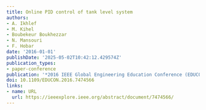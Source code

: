 ```yaml
---
title: Online PID control of tank level system
authors:
- A. Ikhlef
- M. Kihel
- Boubekeur Boukhezzar
- N. Mansouri
- F. Hobar
date: '2016-01-01'
publishDate: '2025-05-02T10:42:12.429574Z'
publication_types:
- paper-conference
publication: '*2016 IEEE Global Engineering Education Conference (EDUCON)*'
doi: 10.1109/EDUCON.2016.7474566
links:
- name: URL
  url: https://ieeexplore.ieee.org/abstract/document/7474566/
---
```

